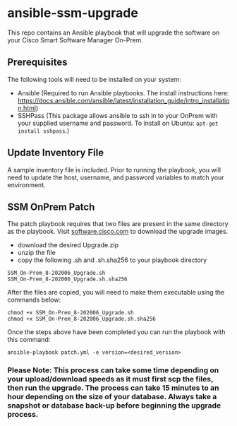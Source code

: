 # ansible-ssm-upgrade
This repo contains an Ansible playbook that will upgrade the software on your Cisco Smart Software Manager On-Prem.  

## Prerequisites
The following tools will need to be installed on your system:
  - Ansible (Required to run Ansible playbooks.  The install instructions here:  https://docs.ansible.com/ansible/latest/installation_guide/intro_installation.html)
  - SSHPass (This package allows ansible to ssh in to your OnPrem with your supplied username and password.  To install on Ubuntu: `apt-get install sshpass`.)

## Update Inventory File
A sample inventory file is included.  Prior to running the playbook, you will need to update the host, username, and password variables to match your environment.

## SSM OnPrem Patch
The patch playbook requires that two files are present in the same directory as the playbook. Visit [software.cisco.com](https://software.cisco.com) to download the upgrade images.

 - download the desired Upgrade.zip
 - unzip the file
 - copy the following .sh and .sh.sha256 to your playbook directory

```
SSM_On-Prem_8-202006_Upgrade.sh
SSM_On-Prem_8-202006_Upgrade.sh.sha256
```

After the files are copied, you will need to make them executable using the commands below:

```
chmod +x SSM_On-Prem_8-202006_Upgrade.sh
chmod +x SSM_On-Prem_8-202006_Upgrade.sh.sha256
```

Once the steps above have been completed you can run the playbook with this command: 

```
ansible-playbook patch.yml -e version=<desired_version>
```
### Please Note:  This process can take some time depending on your upload/download speeds as it must first scp the files, then run the upgrade.  The process can take 15 minutes to an hour depending on the size of your database.  Always take a snapshot or database back-up before beginning the upgrade process. 

